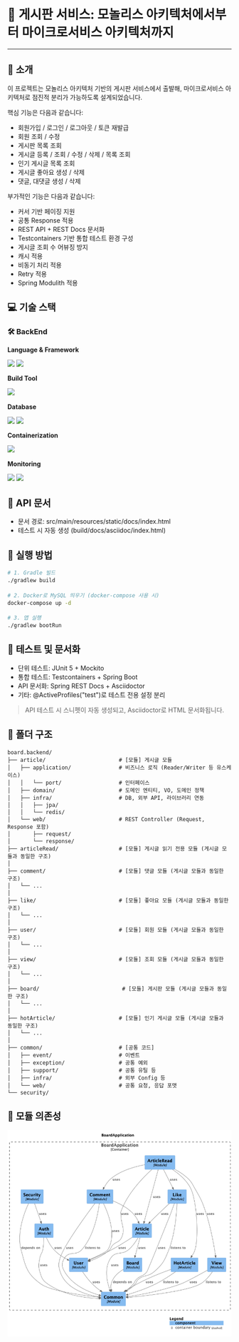 # 📘 게시판 서비스: 모놀리스 아키텍처에서부터 마이크로서비스 아키텍처까지
---

## 📖 소개

이 프로젝트는 모놀리스 아키텍처 기반의 게시판 서비스에서 출발해, 마이크로서비스 아키텍처로 점진적 분리가 가능하도록 설계되었습니다.

핵심 기능은 다음과 같습니다:

- 회원가입 / 로그인 / 로그아웃 / 토큰 재발급
- 회원 조회 / 수정
- 게시판 목록 조회
- 게시글 등록 / 조회 / 수정 / 삭제 / 목록 조회
- 인기 게시글 목록 조회
- 게시글 좋아요 생성 / 삭제
- 댓글, 대댓글 생성 / 삭제

부가적인 기능은 다음과 같습니다:

- 커서 기반 페이징 지원
- 공통 Response 적용
- REST API + REST Docs 문서화
- Testcontainers 기반 통합 테스트 환경 구성
- 게시글 조회 수 어뷰징 방지
- 캐시 적용
- 비동기 처리 적용
- Retry 적용
- Spring Modulith 적용

## 💻 기술 스택

### 🛠️ BackEnd

**Language & Framework**

<img src="https://img.shields.io/badge/Java 21-007396" />
<img src="https://img.shields.io/badge/Spring-6DB33F?logo=Spring&logoColor=white" />

**Build Tool**

<img src="https://img.shields.io/badge/Gradle-02303A?logo=Gradle&logoColor=white" />

**Database**

<img src="https://img.shields.io/badge/MySQL-4479A1?logo=MySQL&logoColor=white" />
<img src="https://img.shields.io/badge/Redis-FF4438?logo=Redis&logoColor=white" />

**Containerization**

<img src="https://img.shields.io/badge/Docker-2496ED?logo=Docker&logoColor=white" />

**Monitoring**

<img src="https://img.shields.io/badge/Grafana-F46800?logo=Grafana&logoColor=white" />
<img src="https://img.shields.io/badge/Prometheus-E6522C?logo=Prometheus&logoColor=white" />

## 📎 API 문서

- 문서 경로: src/main/resources/static/docs/index.html
- 테스트 시 자동 생성 (build/docs/asciidoc/index.html)

## 🚀 실행 방법

```bash
# 1. Gradle 빌드
./gradlew build

# 2. Docker로 MySQL 띄우기 (docker-compose 사용 시)
docker-compose up -d

# 3. 앱 실행
./gradlew bootRun
```

## 🧪 테스트 및 문서화

- 단위 테스트: JUnit 5 + Mockito
- 통합 테스트: Testcontainers + Spring Boot
- API 문서화: Spring REST Docs + Asciidoctor
- 기타: @ActiveProfiles("test")로 테스트 전용 설정 분리

> API 테스트 시 스니펫이 자동 생성되고, Asciidoctor로 HTML 문서화됩니다.

## 📂 폴더 구조

```text
board.backend/
├── article/                       # [모듈] 게시글 모듈
│   ├── application/               # 비즈니스 로직 (Reader/Writer 등 유스케이스)
│   │   └── port/                  # 인터페이스
│   ├── domain/                    # 도메인 엔티티, VO, 도메인 정책
│   ├── infra/                     # DB, 외부 API, 라이브러리 연동
│   │   ├── jpa/
│   │   └── redis/
│   └── web/                       # REST Controller (Request, Response 포함)
│       ├── request/
│       └── response/
├── articleRead/                   # [모듈] 게시글 읽기 전용 모듈 (게시글 모듈과 동일한 구조)
│
├── comment/                       # [모듈] 댓글 모듈 (게시글 모듈과 동일한 구조)
│   └── ...
│
├── like/                          # [모듈] 좋아요 모듈 (게시글 모듈과 동일한 구조)
│   └── ...
│
├── user/                          # [모듈] 회원 모듈 (게시글 모듈과 동일한 구조)
│   └── ...
│
├── view/                          # [모듈] 조회 모듈 (게시글 모듈과 동일한 구조)
│   └── ...
│
├── board/                          # [모듈] 게시판 모듈 (게시글 모듈과 동일한 구조)
│   └── ...
│
├── hotArticle/                    # [모듈] 인기 게시글 모듈 (게시글 모듈과 동일한 구조)
│   └── ...
│
├── common/                        # [공통 코드]
│   ├── event/                     # 이벤트
│   ├── exception/                 # 공통 예외
│   ├── support/                   # 공통 유틸 등
│   ├── infra/                     # 외부 Config 등
│   └── web/                       # 공통 요청, 응답 포맷
└── security/
```

## 📎 모듈 의존성

![모듈 구조](src/docs/components.png)